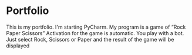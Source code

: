 # Portfolio
This is my portfolio. I'm starting PyCharm. 
My program is a game of “Rock Paper Scissors”
Activation for the game is automatic. 
You play with a bot.
Just select Rock, Scissors or Paper
and the result of the game will be displayed
